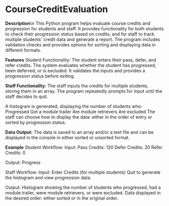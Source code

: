 # CourseCreditEvaluation

**Description**\n
This Python program helps evaluate course credits and progression for students and staff. It provides functionality for both students to check their progression status based on credits, and for staff to track multiple students' credit data and generate a report. The program includes validation checks and provides options for sorting and displaying data in different formats.

**Features**
Student Functionality:
The student enters their pass, defer, and refer credits.
The system evaluates whether the student has progressed, been deferred, or is excluded.
It validates the inputs and provides a progression status before exiting.

**Staff Functionality:**
The staff inputs the credits for multiple students, storing them in an array.
The program repeatedly prompts for input until the staff decides to quit.

A histogram is generated, displaying the number of students who:
Progressed
Got a module trailer
Are module retrievers
Are excluded
The staff can choose how to display the data: either in the order of entry or sorted by progression status.

**Data Output:**
The data is saved to an array and/or a text file and can be displayed in the console in either sorted or unsorted format.

**Example**
Student Workflow:
Input:
Pass Credits: 120
Defer Credits: 20
Refer Credits: 0

Output:
Progress

Staff Workflow:
Input:
Enter Credits (for multiple students) 
Quit to generate the histogram and view progression data.

Output:
Histogram showing the number of students who progressed, had a module trailer, were module retrievers, or were excluded.
Data displayed in the desired order: either sorted or in the original order.
